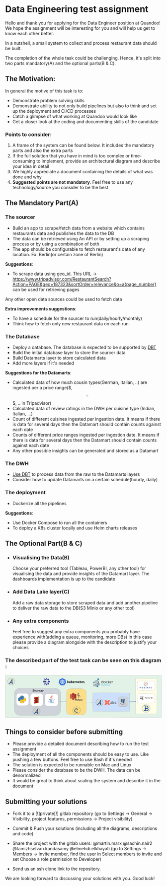 # Data Engineering test assignment

Hello and thank you for applying for the Data Engineer position at Quandoo!
We hope the assignment will be interesting for you and will help us get to know each other better.

In a nutshell, a small system to collect and process restaurant data should be built.

The completion of the whole task could be challenging. Hence, it's split into two parts mandatory(A) and the optional parts(B & C).

## The Motivation:
In general the motive of this task is to:
* Demonstrate problem solving skills
* Demonstrate ability to not only build pipelines but also to think and set up the deployment and CI/CD processes
* Catch a glimpse of what working at Quandoo would look like
* Get a closer look at the coding and documenting skills of the candidate

### Points to consider:
1. A frame of the system can be found below. It includes the mandatory parts and also the extra parts
2. If the full solution that you have in mind is too complex or time-consuming to implement, provide an architectural diagram and describe your idea in detail
3. We highly appreciate a document containing the details of what was done and why
4. **Suggested points are not mandatory**. Feel free to use any technology/source you consider to be the best


## The Mandatory Part(A)
### The sourcer
* Build an app to scrape/fetch data from a website which contains restaurants data and publishes the data to the DB
* The data can be retrieved using An API or by setting up a scraping process or by using a combination of both
* The app should be configurable to fetch restaurant's data of any location. Ex: Berlin(or certain zone of Berlin)

**Suggestions**:
* To scrape data using geo_id. This URL -> https://www.tripadvisor.com/RestaurantSearch?Action=PAGE&geo=187323&sortOrder=relevance&o=a{page_number} can be used for retrieving pages

Any other open data sources could be used to fetch data

**Extra improvements suggestions**:
* To have a schedule for the sourcer to run(daily/hourly/monthly)
* Think how to fetch only new restaurant data on each run


### The Database
* Deploy a database. The database is expected to be supported by [DBT](https://docs.getdbt.com/docs/supported-data-platforms)
* Build the initial database layer to store the sourcer data
* Build Datamarts layer to store calculated data
* Add more layers if it's needed

**Suggestions for the Datamarts**:
* Calculated data of how much cousin types(German, Italian, ..) are ingested per a price range($, $$-$$$, .. in Tripadvisor)
* Calculated data of review ratings in the DWH per cuisine type (Indian, Italian, …)
* Count of different cuisines ingested per ingestion date. It means if there is data for several days then the Datamart should contain counts against each date
* Counts of different price ranges ingested per ingestion date. It means if there is data for several days then the Datamart should contain counts against each date
* Any other possible insights can be generated and stored as a Datamart

### The DWH
* [Use DBT](https://getdbt.com) to process data from the raw to the Datamarts layers
* Consider how to update Datamarts on a certain schedule(hourly, daily)

### The deployment
* Dockerize all the pipelines

**Suggestions**:
* Use Docker Compose to run all the containers
* To deploy a K8s cluster locally and use Helm charts releases


## The Optional Part(B & C)

* ### Visualising the Data(B)
  Choose your preferred tool (Tableau, PowerBI, any other tool) for visualising the data and provide insights of the Datamart layer. The dashboards implementation is up to the candidate

* ### Add Data Lake layer(C)
  Add a raw data storage to store scraped data and add another pipeline to deliver the raw data to the DB(S3 Minio or any other tool)

* ### Any extra components
  Feel free to suggest any extra components you probably have experience with(adding a queue, monitoring, more DBs)
  In this case please provide a diagram alongside with the description to justify your choices

### The described part of the test task can be seen on this diagram :

![test_task.png](./test_task.png)

## Things to consider before submitting
* Please provide a detailed document describing how to run the test assignment
* The deployment of all the components should be easy to use. Like pushing a few buttons. Feel free to use Bash if it's needed
* The solution is expected to be runnable on Mac and Linux
* Please consider the database to be the DWH. The data can be denormalized
* It would be great to think about scaling the system and describe it in the document

## Submitting your solutions

* Fork it to a [!]private[!] gitlab repository (go to Settings -> General -> Visibility, project features, permissions -> Project visibility).
* Commit & Push your solutions (including all the diagrams, descriptions and code)
* Share the project with the gitlab users: @martin.marx @sachin.nair2 @tamizhselvan.kandasamy @elmehdi.elkhayati (go to Settings -> Members -> Invite member, find the user in Select members to invite and set Choose a role permission to Developer)

* Send us an ssh clone link to the repository.

We are looking forward to discussing your solutions with you. Good luck!